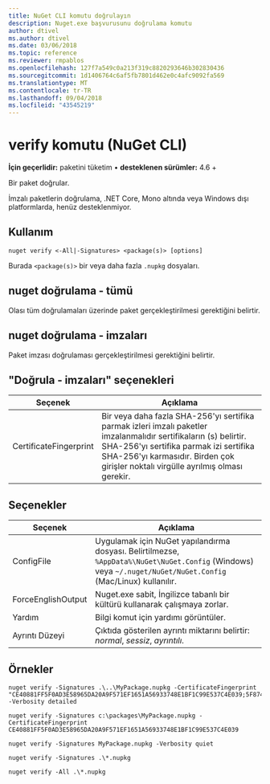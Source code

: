 ```yaml
---
title: NuGet CLI komutu doğrulayın
description: Nuget.exe başvurusunu doğrulama komutu
author: dtivel
ms.author: dtivel
ms.date: 03/06/2018
ms.topic: reference
ms.reviewer: rmpablos
ms.openlocfilehash: 127f7a549c0a213f319c8820293646b302830436
ms.sourcegitcommit: 1d1406764c6af5fb7801d462e0c4afc9092fa569
ms.translationtype: MT
ms.contentlocale: tr-TR
ms.lasthandoff: 09/04/2018
ms.locfileid: "43545219"
---
```

# <a name="verify-command-nuget-cli"></a>verify komutu (NuGet CLI)

**İçin geçerlidir:** paketini tüketim &bullet; **desteklenen sürümler:** 4.6 +

Bir paket doğrular.

İmzalı paketlerin doğrulama, .NET Core, Mono altında veya Windows dışı platformlarda, henüz desteklenmiyor.

## <a name="usage"></a>Kullanım

```cli
nuget verify <-All|-Signatures> <package(s)> [options]
```

Burada `<package(s)>` bir veya daha fazla `.nupkg` dosyaları.

## <a name="nuget-verify--all"></a>nuget doğrulama - tümü

Olası tüm doğrulamaları üzerinde paket gerçekleştirilmesi gerektiğini belirtir.

## <a name="nuget-verify--signatures"></a>nuget doğrulama - imzaları

Paket imzası doğrulaması gerçekleştirilmesi gerektiğini belirtir.

## <a name="options-for-verify--signatures"></a>"Doğrula - imzaları" seçenekleri

| Seçenek | Açıklama |
| --- | --- |
| CertificateFingerprint | Bir veya daha fazla SHA-256'yı sertifika parmak izleri imzalı paketler imzalanmalıdır sertifikaların (s) belirtir. SHA-256'yı sertifika parmak izi sertifika SHA-256'yı karmasıdır. Birden çok girişler noktalı virgülle ayrılmış olması gerekir. |

## <a name="options"></a>Seçenekler

| Seçenek | Açıklama |
| --- | --- |
| ConfigFile | Uygulamak için NuGet yapılandırma dosyası. Belirtilmezse, `%AppData%\NuGet\NuGet.Config` (Windows) veya `~/.nuget/NuGet/NuGet.Config` (Mac/Linux) kullanılır.|
| ForceEnglishOutput | Nuget.exe sabit, İngilizce tabanlı bir kültürü kullanarak çalışmaya zorlar. |
| Yardım | Bilgi komut için yardımı görüntüler. |
| Ayrıntı Düzeyi | Çıktıda gösterilen ayrıntı miktarını belirtir: *normal*, *sessiz*, *ayrıntılı*. |

## <a name="examples"></a>Örnekler

```cli
nuget verify -Signatures .\..\MyPackage.nupkg -CertificateFingerprint "CE40881FF5F0AD3E58965DA20A9F571EF1651A56933748E1BF1C99E537C4E039;5F874AAF47BCB268A19357364E7FBB09D6BF9E8A93E1229909AC5CAC865802E2" -Verbosity detailed

nuget verify -Signatures c:\packages\MyPackage.nupkg -CertificateFingerprint CE40881FF5F0AD3E58965DA20A9F571EF1651A56933748E1BF1C99E537C4E039

nuget verify -Signatures MyPackage.nupkg -Verbosity quiet

nuget verify -Signatures .\*.nupkg

nuget verify -All .\*.nupkg

```